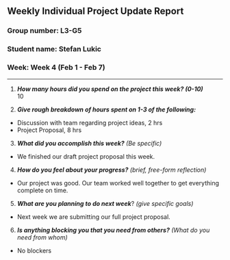 ## Weekly Individual Project Update Report
### Group number: L3-G5
### Student name: Stefan Lukic
### Week: Week 4 (Feb 1 - Feb 7)
___
1. ***How many hours did you spend on the project this week? (0-10)***  
  10

2. ***Give rough breakdown of hours spent on 1-3 of the following:***
  - Discussion with team regarding project ideas, 2 hrs
  - Project Proposal, 8 hrs

3. ***What did you accomplish this week?*** _(Be specific)_
  - We finished our draft project proposal this week.

4. ***How do you feel about your progress?*** _(brief, free-form reflection)_
  - Our project was good. Our team worked well together to get everything complete on time.

5. ***What are you planning to do next week***? _(give specific goals)_
  - Next week we are submitting our full project proposal.

6. ***Is anything blocking you that you need from others?*** _(What do you need from whom)_
  - No blockers
